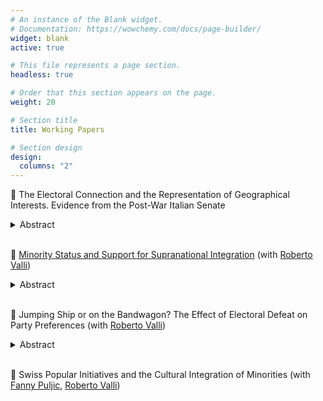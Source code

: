 ```yaml
---
# An instance of the Blank widget.
# Documentation: https://wowchemy.com/docs/page-builder/
widget: blank
active: true

# This file represents a page section.
headless: true

# Order that this section appears on the page.
weight: 20

# Section title
title: Working Papers

# Section design
design:
  columns: "2"
---
```


    
:page_facing_up: The Electoral Connection and the Representation of Geographical Interests. Evidence from the Post-War Italian Senate
<details>
<summary>Abstract</summary>
<br>
Most democracies define electoral constituencies geographically, that is by means of territorial boundaries. How do such arrangements influence the behaviour of national representatives? I argue that re-election incentives encourage legislators to deliver geographically oriented goods and services in a discretionary manner, something I refer to as territorial representation. To test this proposition, I exploit the unique variation in district representation generated by the voting system of the post-War Italian Senate. Instead of a fixed number of senators per district, the system in place between 1948 and 1992 allowed for variation within districts over time in the number of elected senators. I use this variation to test the hypothesis that districts connected to the elected senators receive more intergovernmental transfers, are targeted by more local bills, and feature more frequently in parliamentary debates and questions than unconnected districts. I further predict this effect to be moderated by the different strategies of government and opposition members. Accordingly, the increase in transfers and local legislation is stronger when the elected representative belongs to the governing coalition. By contrast, members of the opposition have a stronger impact on the amount of non-distributive activities targeting the district, namely local parliamentary questions, and speeches. Results will contribute to the literature on the electoral connection in multiple ways. On a theoretical level, I develop a unified framework for understanding a variety of geographically oriented efforts that are often analysed separately, such as constituency service, legislative particularism, and pork-barrelling. I also theorize and test heterogeneities in the effect of re-election incentives between government and opposition members that have been neglected in previous studies. Empirically, I get at the effects of re-election incentives using the natural variation in district representation created by the Italian voting system, thereby avoiding the standard comparison between politicians with and without term limits.
</details>

</br>

:page_facing_up: [Minority Status and Support for Supranational Integration](https://www.dropbox.com/s/liu0o5vbp2yf8wf/troncone_valli_minority_eu.pdf?dl=0) (with [Roberto Valli](https://www.robertovalli.com/))
</br>
<details>
<summary>Abstract</summary>
Are minority individuals particularly in favor of supranational integration? We argue that
domestic minorities are more favorable to supranational integration because they benefit
more from a strong supranational polity relative to majority individuals. Supranational
integration erodes the policy-making powers of nation-states, which tend to grant the highest
status and the most opportunities to the country’s titular nation. Hence we argue that
the EU constitutes a relatively more attractive political system to minority than majority
individuals. We test this largely overlooked intuition on the case of the European Union
using multiple rounds of the European and International Social Surveys. Our empirical
strategy relies on exact matching to identify suitable counterfactuals between minority and
majority individuals. Results indicate a positive effect of minority status – operationalized as
ethnic and linguistic traits, and parents’ origins – on support for European integration and,
conversely, a negative effect on support for euroskeptic parties. Moreover, we explore the
causal mechanisms and we find evidence that the effect is driven by individual assessments
of the state’s treatment of social groups. Altogether, our contribution demonstrates the
relevance of ethnic traits for supranational institutions’ support, and how one’s evaluation
of a political system depends on contextual judgments about ethnic biases.
<br>

</details>

</br>

:page_facing_up: Jumping Ship or on the Bandwagon? The Effect of Electoral Defeat on Party Preferences (with [Roberto Valli](https://www.robertovalli.com/)) 

<details>
<summary>Abstract</summary>
<br>
How do partisan preferences develop in the aftermath of an election? Robust evidence suggest that electoral winners and losers display important differences in terms of satisfaction with and trust in the political system. By contrast, little is known about the effects of electoral outcomes on individuals’ preferences for political parties. In this paper we argue that elections can powerfully shake partisan attachments, with losers shying away from previously voted parties, and winners remaining safely attached to the bandwagon. We thus derive and test hypotheses both at the party’s and at the voter’s level. First, we predict winning (losing) parties to increase (decrease) support among the electorate in the aftermath of the election. Second, we predict winning (losing) voters to be less (more) likely to change party preference. To test these propositions, we leverage both monthly opinion polls for political parties across 12 European countries, and household panel surveys for Switzerland, UK, Germany, and the Netherlands. Our analysis relies on a difference-in-differences estimator to study the impact of elections on party support, and on a within-individual estimator to look at the changes in voters’ partisan preferences before and after the election. Our contribution is two-fold. First, we contribute to the winner-loser gap literature by showing that winners and losers update their partisan preferences differently following an election. Second, we expand our understanding of opinion polls by showing how electoral results can dramatically affect patterns in voting intentions.
</details>

</br>

:page_facing_up: Swiss Popular Initiatives and the Cultural Integration of Minorities (with [Fanny Puljic](https://sites.google.com/view/fannypuljic/home), [Roberto Valli](https://www.robertovalli.com/))
